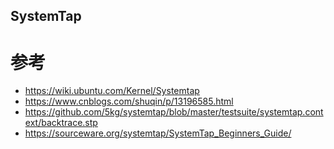 SystemTap
---


# 参考
- https://wiki.ubuntu.com/Kernel/Systemtap
- https://www.cnblogs.com/shuqin/p/13196585.html
- https://github.com/5kg/systemtap/blob/master/testsuite/systemtap.context/backtrace.stp
- https://sourceware.org/systemtap/SystemTap_Beginners_Guide/
